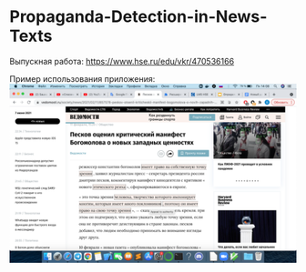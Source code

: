 # Propaganda-Detection-in-News-Texts

Выпускная работа: https://www.hse.ru/edu/vkr/470536166

Пример использования приложения: ![alt text](example.png)
